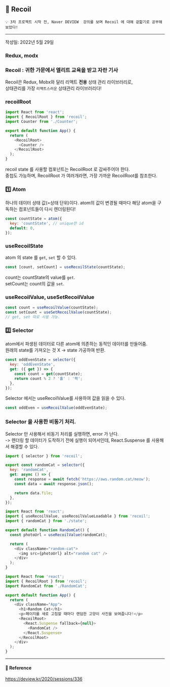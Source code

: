## 🚀 Recoil

    💡 3차 프로젝트 시작 전, Naver DEVIEW  강의를 보며 Recoil 에 대해 겉핣기로 공부해보았다!

---

작성일: 2022년 5월 29일

### Redux, modx

### Recoil : 귀한 가문에서 엘리트 교육을 받고 자란 기사

Recoil은 Redux, Mobx와 달리 리액트 **전용** 상태 관리 라이브러리로,  
상태관리를 가장 `리액트스러운` 상태관리 라이브러리다!

### recoilRoot

```js
import React from 'react';
import { RecoilRoot } from 'recoil';
import Counter from './Counter';

export default function App() {
  return (
    <RecoilRoot>
      <Counter />
    </RecoilRoot>
  );
}
```

recoil state 를 사용할 컴포넌트는 RecoilRoot 로 감싸주어야 한다.  
중첩도 가능하며, RecoilRoot 가 여러개라면, 가장 가까운 RecoilRoot를 참조한다.

### 1️⃣ Atom

하나의 데이터 상태 값(=상태 단위)이다. atom의 값이 변경될 때마다 해당 atom을 구독하는 컴포넌트들이 다시 렌더링된다!

```js
const countState = atom({
  key: 'countState', // unique한 id
  default: 0,
});
```

### useRecoilState

atom 의 state 를 `get`, `set` 할 수 있다.

```js
const [count, setCount] = useRecoilState(countState);
```

count는 countState의 value를 `get`.  
setCount는 count의 값을 `set`.

### useRecoilValue, useSetRecoilValue

```js
const count = useRecoilValue(countState);
const setCount = useSetRecoilValue(countState);
// get, set 따로 사용 가능.
```

### 2️⃣ Selector

atom에서 파생된 데이터로 다른 atom에 의존하는 동적인 데이터를 만들어줌.  
원래의 state를 가져오는 것 X -> state 가공하여 반환.

```js
const oddEvenState = selector({
  key: 'oddEvenState',
  get: ({ get }) => {
    const count = get(countState);
    return count % 2 ? '홀' : '짝';
  },
});
```

Selector 에서는 useRecoilValue를 사용하여 값을 읽을 수 있다.

```js
const oddEven = useRecoilValue(oddEvenState);
```

### Selector 을 사용한 비동기 처리.

Selector 만 사용해서 비동기 처리를 실행하면, error 가 난다.  
-> 렌더링 할 데이터가 도착하기 전에 실행이 되어서인데, React.Suspense 를 사용해서 해결할 수 있다.

```js
import { selector } from 'recoil';

export const randomCat = selector({
  key: 'randomCat',
  get: async () => {
    const response = await fetch('https://aws.random.cat/meow');
    const data = await response.json();

    return data.file;
  },
});
```

```js
import React from 'react';
import { useRecoilValue, useRecoilValueLoadable } from 'recoil';
import { randomCat } from './state';

export default function RandomCat() {
  const photoUrl = useRecoilValue(randomCat);

  return (
    <div className="random-cat">
      <img src={photoUrl} alt="random cat" />
    </div>
  );
}
```

```js
import React from 'react';
import { RecoilRoot } from 'recoil';
import RandomCat from './RandomCat';

export default function App() {
  return (
    <div className="App">
      <h1>Random Cat</h1>
      <p>페이지를 새로 고침할 때마다 랜덤한 고양이 사진을 보여줍니다!</p>
      <RecoilRoot>
        <React.Suspense fallback={null}>
          <RandomCat />
        </React.Suspense>
      </RecoilRoot>
    </div>
  );
}
```

---

#### 📎 Reference

https://deview.kr/2020/sessions/336
